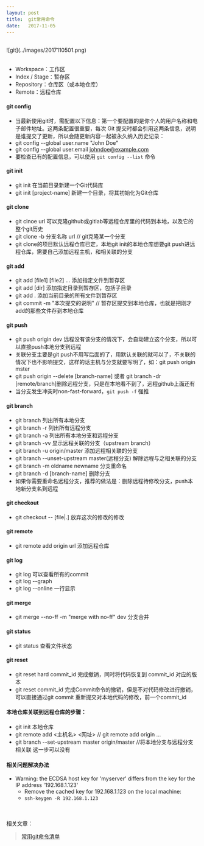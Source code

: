 ```yaml
---
layout: post                      
title:  git常用命令
date:   2017-11-05      
---
```


<br>
![git](../images/2017110501.png)
<br><br>

* Workspace：工作区
* Index / Stage：暂存区
* Repository：仓库区（或本地仓库）
* Remote：远程仓库

#### git config
* 当最新使用git时，需配置以下信息：第一个要配置的是你个人的用户名称和电子邮件地址。这两条配置很重要，每次 Git 提交时都会引用这两条信息，说明是谁提交了更新，所以会随更新内容一起被永久纳入历史记录：
* git config --global user.name "John Doe"
* git config --global user.email johndoe@example.com
* 要检查已有的配置信息，可以使用 `git config --list` 命令

#### git init
* git init 在当前目录新建一个Git代码库
* git init [project-name] 新建一个目录，将其初始化为Git仓库

#### git clone
* git clnoe url 可以克隆github或gitlab等远程仓库里的代码到本地，以及它的整个git历史
* git clone -b 分支名称 url // git克隆某一个分支
* git clone的项目默认远程仓库已定，本地git init的本地仓库想要git push进远程仓库，需要自己添加远程主机，和相关联的分支

#### git add
* git add [file1] [file2] ... 添加指定文件到暂存区
* git add [dir] 添加指定目录到暂存区，包括子目录
* git add . 添加当前目录的所有文件到暂存区
* git commit -m "本次提交的说明" // 暂存区提交到本地仓库，也就是把刚才add的那些文件存到本地仓库

#### git push
* git push origin dev 远程没有该分支的情况下，会自动建立这个分支，所以可以直接push本地分支到远程
* 关联分支主要是git push不用写后面的了，用默认关联的就可以了，不关联的情况下也不影响提交，这样的话主机与分支就要写明了，如：git push origin mster
* git push origin --delete [branch-name] 或者 git branch -dr [remote/branch]删除远程分支，只是在本地看不到了，远程github上面还有
* 当分支发生冲突时non-fast-forward，`git push -f` 强推

#### git branch
* git branch 列出所有本地分支
* git branch -r 列出所有远程分支
* git branch -a 列出所有本地分支和远程分支
* git branch -vv 显示远程关联的分支（upstream branch）
* git branch -u origin/master 添加远程相关联的分支
* git branch --unset-upstream master(远程分支) 解除远程与之相关联的分支
* git branch -m oldname newname 分支重命名
* git branch -d [branch-name] 删除分支
* 如果你需要重命名远程分支，推荐的做法是：删除远程待修改分支，push本地新分支名到远程

#### git checkout
* git checkout -- \[file\|.\] 放弃这次的修改的修改

#### git remote
* git remote add origin url 添加远程仓库

#### git log
* git log 可以查看所有的commit
* git log --graph
* git log --online 一行显示

#### git merge
* git merge --no-ff -m "merge with no-ff" dev 分支合并

#### git status
* git status 查看文件状态

#### git reset
* git reset hard commit_id 完成撤销，同时将代码恢复到 commit_id 对应的版本
* git reset commit_id 完成Commit命令的撤销，但是不对代码修改进行撤销，可以直接通过git commit 重新提交对本地代码的修改，前一个commit_id

#### 本地仓库关联到远程仓库的步骤：
* git init 本地仓库
* git remote add <主机名> <网址>   // git remote add origin ...
* git branch --set-upstream master origin/master   //将本地分支与远程分支相关联  这一步可以没有

#### 相关问题解决办法
* Warning: the ECDSA host key for 'myserver' differs from the key for the IP address '192.168.1.123'
    * Remove the cached key for 192.168.1.123 on the local machine:
    * `ssh-keygen -R 192.168.1.123`

<br><br>
相关文章：
>[常用git命令清单](http://www.ruanyifeng.com/blog/2015/12/git-cheat-sheet.html)
